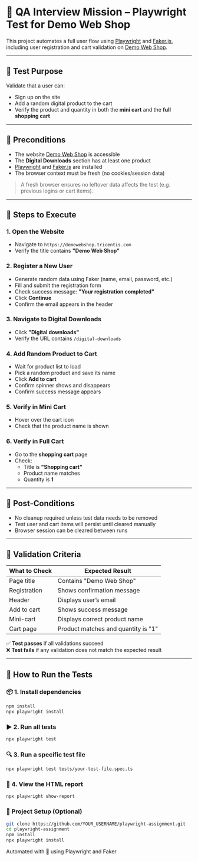 # 🎯 QA Interview Mission – Playwright Test for Demo Web Shop

This project automates a full user flow using [Playwright](https://playwright.dev/) and [Faker.js](https://github.com/faker-js/faker), including user registration and cart validation on [Demo Web Shop](https://demowebshop.tricentis.com).

---

## 🔹 Test Purpose

Validate that a user can:

- Sign up on the site
- Add a random digital product to the cart
- Verify the product and quantity in both the **mini cart** and the **full shopping cart**

---

## 🔹 Preconditions

- The website [Demo Web Shop](https://demowebshop.tricentis.com) is accessible
- The **Digital Downloads** section has at least one product
- [Playwright](https://playwright.dev/) and [Faker.js](https://github.com/faker-js/faker) are installed
- The browser context must be fresh (no cookies/session data)

> A fresh browser ensures no leftover data affects the test (e.g. previous logins or cart items).

---

## 🔹 Steps to Execute

### 1. Open the Website
- Navigate to `https://demowebshop.tricentis.com`
- Verify the title contains **"Demo Web Shop"**

### 2. Register a New User
- Generate random data using Faker (name, email, password, etc.)
- Fill and submit the registration form
- Check success message: **"Your registration completed"**
- Click **Continue**
- Confirm the email appears in the header

### 3. Navigate to Digital Downloads
- Click **"Digital downloads"**
- Verify the URL contains `/digital-downloads`

### 4. Add Random Product to Cart
- Wait for product list to load
- Pick a random product and save its name
- Click **Add to cart**
- Confirm spinner shows and disappears
- Confirm success message appears

### 5. Verify in Mini Cart
- Hover over the cart icon
- Check that the product name is shown

### 6. Verify in Full Cart
- Go to the **shopping cart** page
- Check:
  - Title is **"Shopping cart"**
  - Product name matches
  - Quantity is **1**

---

## 🔹 Post-Conditions

- No cleanup required unless test data needs to be removed
- Test user and cart items will persist until cleared manually
- Browser session can be cleared between runs

---

## 🔹 Validation Criteria

| What to Check     | Expected Result                           |
|-------------------|-------------------------------------------|
| Page title        | Contains "Demo Web Shop"                  |
| Registration      | Shows confirmation message                |
| Header            | Displays user’s email                     |
| Add to cart       | Shows success message                     |
| Mini-cart         | Displays correct product name             |
| Cart page         | Product matches and quantity is "1"       |

✅ **Test passes** if all validations succeed  
❌ **Test fails** if any validation does not match the expected result

---

## 🚀 How to Run the Tests

### 📦 1. Install dependencies

```bash
npm install
npx playwright install
```

### ▶️ 2. Run all tests

```bash
npx playwright test
```

### 🔍 3. Run a specific test file

```bash
npx playwright test tests/your-test-file.spec.ts
```

### 🧪 4. View the HTML report

```bash
npx playwright show-report
```

### 🔧 Project Setup (Optional)

```bash
git clone https://github.com/YOUR_USERNAME/playwright-assignment.git
cd playwright-assignment
npm install
npx playwright install
```


Automated with 💙 using Playwright and Faker